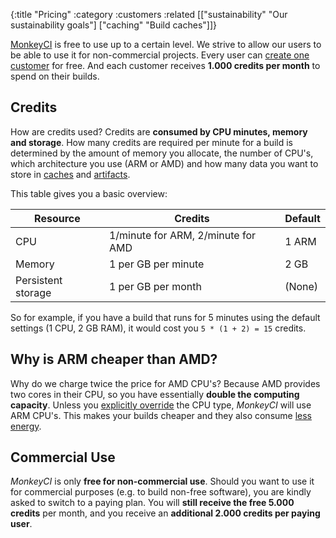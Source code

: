{:title "Pricing"
 :category :customers
 :related [["sustainability" "Our sustainability goals"]
           ["caching" "Build caches"]]}

[MonkeyCI](https://monkeyci.com) is free to use up to a certain level.  We strive
to allow our users to be able to use it for non-commercial projects.  Every user
can [create one customer](customer-new) for free.  And each customer receives
**1.000 credits per month** to spend on their builds.

## Credits

How are credits used?  Credits are **consumed by CPU minutes, memory and storage**.
How many credits are required per minute for a build is determined by the amount
of memory you allocate, the number of CPU's, which architecture you use (ARM or AMD)
and how many data you want to store in [caches](caching) and [artifacts](artifacts).

This table gives you a basic overview:

<table class="table table-bordered">
  <thead>
    <tr>
      <th>Resource</th>
      <th>Credits</th>
      <th>Default</th>
    </tr>
  </thead>
  <tbody>
    <tr>
      <td>CPU</td>
      <td>1/minute for ARM, 2/minute for AMD</td>
      <td>1 ARM</td>
    </tr>
    <tr>
      <td>Memory</td>
      <td>1 per GB per minute</td>
      <td>2 GB</td>
    </tr>
    <tr>
      <td>Persistent storage</td>
      <td>1 per GB per month</td>
      <td>(None)</td>
    </tr>
  </tbody>
</table>

So for example, if you have a build that runs for 5 minutes using the default settings
(1 CPU, 2 GB RAM), it would cost you `5 * (1 + 2) = 15` credits.

## Why is ARM cheaper than AMD?

Why do we charge twice the price for AMD CPU's?  Because AMD provides two cores
in their CPU, so you have essentially **double the computing capacity**.  Unless you
[explicitly override](jobs) the CPU type, *MonkeyCI* will use ARM CPU's.
This makes your builds cheaper and they also consume [less energy](sustainability).

## Commercial Use

*MonkeyCI* is only **free for non-commercial use**.  Should you want to use it for
commercial purposes (e.g. to build non-free software), you are kindly asked to
switch to a paying plan.  You will **still receive the free 5.000 credits** per month,
and you receive an **additional 2.000 credits per paying user**.